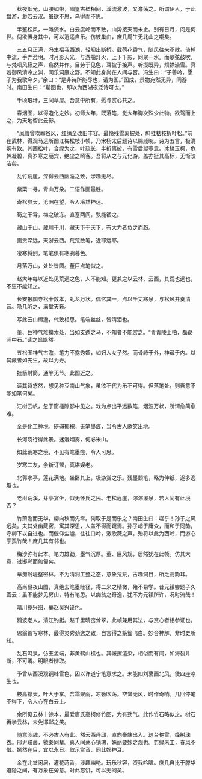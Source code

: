 <!-- { "loadSidebar": true } -->
　　秋夜烟光，山腰如带，幽篁古槎相间，溪流激波，又澹荡之。所谓伊人，于此盘游，渺若云汉。虽欲不思，乌得而不思。

　　半壑松风，一滩流水。白云度岭而不散，山势接天而未止。别有日月，问是何世。倘欲置身其中，可以逍遥自乐。仿彼巢由，庶几周生无北山之嘲矣。

　　三五月正满，冯生招我西湖，轻舠出断桥。载荷花香气，随风往来不散。倚棹中流，手弄澄明。时月影天光，与游船灯火，上下千影，同聚一水。而歌弦鼓吹，与梵呗风籁之声，翕然并作。目劳于见色，耳披于接声。听揽既异，烦襟澡雪。真若御风清冷之渊，闻乐洞庭之野。不知此身尚在人间与否。冯生曰：“子善吟，愿子为我歌今夕。”余曰：“是非诗所能尽也，请为图。”图成，景物宛然无异，同游时。南田生曰：“斯图也，即以为西湖夜泛诗可也。”

　　千顷琅玕，三间草屋。吾意中所有，愿与赏心共之。

　　春烟图，以得造化之妙。初师大年，既落笔，觉大年胸次殊少此物。欲驾而上之，为天地留此云影。

　　“凤管曾吹嶰谷风，红绡全改旧丰容。最怜残雪离披处，斜挂枯枝折叶松。”前在武林，得观马远所图江梅松枝小帧，乃宋杨太后题诗以赐戚畹。诗为五言，极清婉有致。其画松叶，合绿为之，叶疏长，半折离披，有雪后凝寒意。冰鳞玉柯，危幹凝碧，真岁寒之丽宾，绝尘之畸客。吾将从之与元化游。盖亦挺其高标，无惭皎洁矣。

　　乱竹荒崖，深得云西幽澹之致，涉趣无尽。

　　紫栗一寻，青山万朵。二语作画最胜。

　　奇松参天，沧洲在望，令人冷然神远。

　　筍之干霄，梅之破冻。直塞两间，孰能锢之。

　　藏山于山，藏川于川，藏天下于天下，有大力者负之而趋。

　　画贵深远，天游云西。荒荒数笔，近耶远耶。

　　凄寒将别，笔笔俱有寒鸦暮色。

　　月落万山，处处皆圆。董巨点笔似之。

　　赵大年每以近处见荒远之色，人不能知。更兼之以云林、云西，其荒也远也，不更不能知之。

　　长安报国寺松十数本，虬龙万状。偶忆其一，点以千丈寒泉，与松风并奏清音。隐几听之，满堂天籁。

　　写此云山绵邈，代致相思。笔端丝丝，皆清泪也。

　　董、巨神气难摸索处，当如支遁之马，不知者不能赏之。“青青陵上柏，磊磊涧中石。”读之飒飒然。

　　五松图神气古澹，笔力不露秀媚，如妇人女子然。而骨峙于外，神藏于内。以其藏者如先生，故以为寿。

　　挂箭射筒，通竿无节。此图近之。

　　读其诗悠然，想见种豆南山气象，虽欲不代为乐不可得。但落笔处，则吾意不能如笔何矣。

　　江树云帆，忽于窗櫺隙影中见之。戏为点出平远数笔，烟波万状，所谓愈简愈难。

　　全是化工神境。磅礴郁积，无笔墨痕，当令古人歌笑出地。

　　长河晓行得此景。迷漫烟雾，何必米山。

　　如此荒寒之境，不见有笔墨痕，令人可思。

　　岁寒二友，余新订盟，真堪娱老。

　　北郭水亭，莲花满地。坐卧其上，极游赏之乐。残墨颓笔，略为伸纸，遂多逸趣也。

　　老树荒溪，芽亭宴坐，似无怀氏之民。老松危崖，淙淙瀑泉，若人间有此境否？

　　竹萧澹而无华，柳向秋而先零。何取于是而乐之？南田生曰：嗟乎！孙子之风远矣。夫其处幽藏密，寓其深思，人盖不得而窥焉。孙子峭于庸众，而和于同韵，呼柳下以自进也。而偃仰尘墟，往往口吟，激歌薇之声。殆将以此为西岭，而游心乎孤竹哉！庶几其有邻也。

　　梅沙弥有此本。笔力雄劲，墨气沉厚。董、巨风规，居然犹在此帧。仿其大意，过邯郸而匍匐矣。

　　摹痴翁堤壑密林。不为清润工整之态，意象荒荒，古趣洞目，所乏高韵耳。

　　高尚昼夜山图，真绝去笔墨畦径，得二米之精微，殆不易学。昔元镇尝题子久画云：虽不能梦见房山，特有笔思。以痴翁之奇逸，犹不为元镇所许，况时流哉！

　　晴川揽兴图，摹赵吴兴设色。

　　鸥波老人，清江钓艇。赵千里晴峦耸翠，此帧兼用其法，与赏心者相参证也。

　　思翁善写寒林，最得灵秀劲逸之致，自言得之篆籀飞白。妙合神解，非时史所知。

　　乱石鸣泉，仿王孟端，非黄鹤山樵也。其皴擦渲染，相似而有间，如海裂井断，不可淆。明眼者辨取。

　　予曾从西溪观铜峰雪色，因以许道宁笔意求之。未能如刘褒画北风，使四座凉生也。

　　枝高撑天，叶大于掌。含霜聚雨，凉籁吹荡。空堂无风，时作奇响。几回停笔不得下，令人心在白云上。

　　余所见云林十馀本，最爱唐氏高柯修竹图，为有劲气。此作竹石略似之。树石再学云林，未免邯郸之笑。

　　随意涉趣，不必古人有此。然云西丹邱，直向豪端出入。琼台艳雪，绛树珠衣。邢尹联茵，虢秦同辇。真人间荡心销魂，姝丽要妙之观也。剪绿未工，春风不借。嫣然在目，宜以永日。取示赏音，同此娱神耳。

　　余在北堂闲居，灌花莳香，涉趣幽艳。玩乐秋容，资我吟啸。庶几自比于滕华道隐之间，有万象在旁意。对此忘饥，可以无闷矣。

